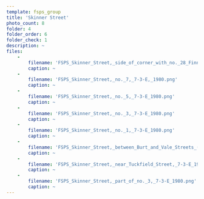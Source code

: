```yaml
---
template: fsps_group
title: 'Skinner Street'
photo_count: 8
folder: 4
folder_order: 6
folder_check: 1
description: ~
files:
    -
        filename: 'FSPS_Skinner_Street,_side_of_corner_with_no._28_Finnerty_Street,_7-3-E,_1980.png'
        caption: ~
    -
        filename: 'FSPS_Skinner_Street,_no._7,_7-3-E,_1980.png'
        caption: ~
    -
        filename: 'FSPS_Skinner_Street,_no._5,_7-3-E_1980.png'
        caption: ~
    -
        filename: 'FSPS_Skinner_Street,_no._3,_7-3-E_1980.png'
        caption: ~
    -
        filename: 'FSPS_Skinner_Street,_no._1,_7-3-E_1980.png'
        caption: ~
    -
        filename: 'FSPS_Skinner_Street,_between_Burt_and_Vale_Streets_(whole_block),_6-8-E_1979.png'
        caption: ~
    -
        filename: 'FSPS_Skinner_Street,_near_Tuckfield_Street,_7-3-E_1980.png'
        caption: ~
    -
        filename: 'FSPS_Skinner_Street,_part_of_no._3,_7-3-E_1980.png'
        caption: ~
---
```

